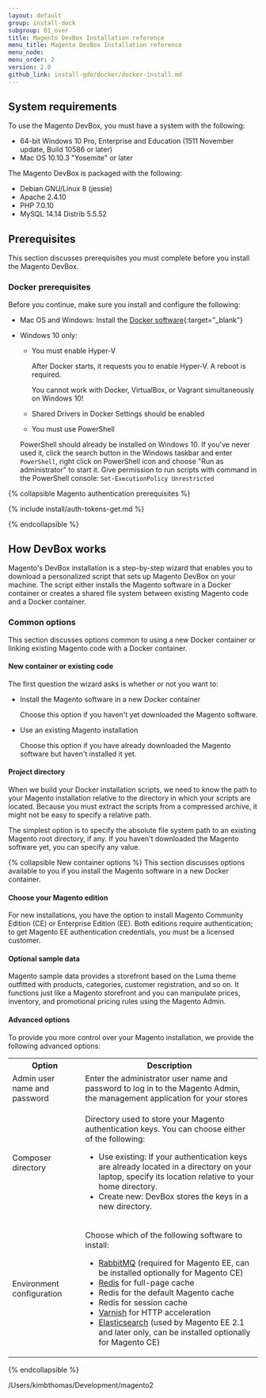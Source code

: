 ```yaml
---
layout: default
group: install-dock
subgroup: 01_over
title: Magento DevBox Installation reference
menu_title: Magento DevBox Installation reference
menu_node: 
menu_order: 2
version: 2.0
github_link: install-gde/docker/docker-install.md
---
```


## System requirements
To use the Magento DevBox, you must have a system with the following:

*	64-bit Windows 10 Pro, Enterprise and Education (1511 November update, Build 10586 or later)
*	Mac OS 10.10.3 "Yosemite" or later

The Magento DevBox is packaged with the following:

*	Debian GNU/Linux 8 (jessie)
*	Apache 2.4.10
*	PHP 7.0.10
*	MySQL 14.14 Distrib 5.5.52

## Prerequisites
This section discusses prerequisites you must complete before you install the Magento DevBox.

### Docker prerequisites
Before you continue, make sure you install and configure the following:

*	Mac OS and Windows: Install the [Docker software](https://www.docker.com/products/docker-toolbox){:target="_blank"}
*	Windows 10 only: 

    *   You must enable Hyper-V
	
        After Docker starts, it requests you to enable Hyper-V. A reboot is required. 
	
        You cannot work with Docker, VirtualBox, or Vagrant simultaneously on Windows 10! 
    *   Shared Drivers in Docker Settings should be enabled
    *   You must use PowerShell

       PowerShell should already be installed on Windows 10. If you've never used it, click the search button in the Windows taskbar and enter `PowerShell`, right click on PowerShell icon and choose "Run as administrator" to start it. Give permission to run scripts with command in the PowerShell console: `Set-ExecutionPolicy Unrestricted`

{% collapsible Magento authentication prerequisites %}

{% include install/auth-tokens-get.md %}

{% endcollapsible %}

## How DevBox works
Magento's DevBox installation is a step-by-step wizard that enables you to download a personalized script that sets up Magento DevBox on your machine. The script either installs the Magento software in a Docker container or creates a shared file system between existing Magento code and a Docker container.

### Common options
This section discusses options common to using a new Docker container or linking existing Magento code with a Docker container.

#### New container or existing code
The first question the wizard asks is whether or not you want to:

*	Install the Magento software in a new Docker container

	Choose this option if you haven't yet downloaded the Magento software.

*	Use an existing Magento installation

	Choose this option if you have already downloaded the Magento software but haven't installed it yet.

#### Project directory
When we build your Docker installation scripts, we need to know the path to your Magento installation relative to the directory in which your scripts are located. Because you must extract the scripts from a compressed archive, it might not be easy to specify a relative path.

The simplest option is to specify the absolute file system path to an existing Magento root directory, if any. If you haven't downloaded the Magento software yet, you can specify any value.

{% collapsible New container options %}
This section discusses options available to you if you install the Magento software in a new Docker container.

#### Choose your Magento edition
For new installations, you have the option to install Magento Community Edition (CE) or Enterprise Edition (EE). Both editions require authentication; to get Magento EE authentication credentials, you must be a licensed customer.

#### Optional sample data
Magento sample data provides a storefront based on the Luma theme outfitted with products, categories, customer registration, and so on. It functions just like a Magento storefront and you can manipulate prices, inventory, and promotional pricing rules using the Magento Admin.

#### Advanced options
To provide you more control over your Magento installation, we provide the following advanced options:

<table>
    <tbody>
        <tr>
            <th>Option</th>
            <th>Description</th>
        </tr>
    <tr>
        <td>Admin user name and password</td>
        <td>Enter the administrator user name and password to log in to the Magento Admin, the management application for your stores</td>
    </tr>
    <tr>
        <td>Composer directory</td>
        <td><p>Directory used to store your Magento authentication keys. You can choose either of the following:</p> <ul><li>Use existing: If your authentication keys are already located in a directory on your laptop, specify its location relative to your home directory.</li><li>Create new: DevBox stores the keys in a new directory.</li></ul></td>
    </tr>
    <tr>
        <td>Environment configuration</td>
        <td><p>Choose which of the following software to install:</p> <ul><li><a href="{{ page.baseurl }}config-guide/mq/rabbitmq-overview.html">RabbitMQ</a> (required for Magento EE, can be installed optionally for Magento CE)</li><li><a href="{{ page.baseurl }}http://devdocs.magento.com/guides/v2.1/config-guide/redis/config-redis.html#config-redis-overhtml">Redis</a> for full-page cache</li><li>Redis for the default Magento cache</li><li>Redis for session cache</li><li><a href="{{ page.baseurl }}config-guide/varnish/config-varnish.html#config-varnish-over.html">Varnish</a> for HTTP acceleration</li><li><a href="{{ site.gdeurl21 }}config-guide/elasticsearch/es-overview.html#overview">Elasticsearch</a> (used by Magento EE 2.1 and later only, can be installed optionally for Magento CE)</li></ul></td>
    </tr>
</tbody>
</table>

{% endcollapsible %}





/Users/kimbthomas/Development/magento2